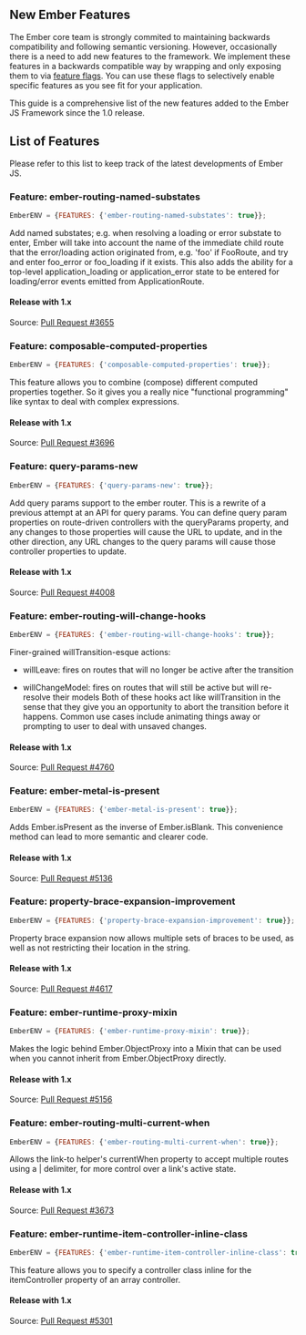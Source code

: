 ## New Ember Features

The Ember core team is strongly commited to maintaining backwards compatibility and following semantic versioning. However, occasionally there is a need to add new features to the framework. We implement these features in a backwards compatible way by wrapping and only exposing them to via [feature flags](/guides/configuring-ember/feature-flags/).
You can use these flags to selectively enable specific features as you see fit for your application.

This guide is a comprehensive list of the new features added to the Ember JS Framework since the 1.0 release. 

## List of Features

Please refer to this list to keep track of the latest developments of Ember JS.

### Feature: ember-routing-named-substates

```javascript
EmberENV = {FEATURES: {'ember-routing-named-substates': true}};
```

Add named substates; e.g. when resolving a loading or error substate to enter, Ember will take into account the name of the immediate child route that the error/loading action originated from, e.g. 'foo' if FooRoute, and try and enter foo_error or foo_loading if it exists. This also adds the ability for a top-level application_loading or application_error state to be entered for loading/error events emitted from ApplicationRoute.

#### Release with 1.x

Source: [Pull Request #3655](https://github.com/emberjs/ember.js/pull/3655)


### Feature: composable-computed-properties

```javascript
EmberENV = {FEATURES: {'composable-computed-properties': true}};
```

This feature allows you to combine (compose) different computed properties together. So it gives you a really nice "functional programming" like syntax to deal with complex expressions.

#### Release with 1.x
Source: [Pull Request #3696](https://github.com/emberjs/ember.js/pull/3696)

### Feature: query-params-new

```javascript
EmberENV = {FEATURES: {'query-params-new': true}};
```

Add query params support to the ember router. This is a rewrite of a previous attempt at an API for query params. You can define query param properties on route-driven controllers with the queryParams property, and any changes to those properties will cause the URL to update, and in the other direction, any URL changes to the query params will cause those controller properties to update.

#### Release with 1.x
Source: [Pull Request #4008](https://github.com/emberjs/ember.js/pull/4008)

### Feature: ember-routing-will-change-hooks

```javascript
EmberENV = {FEATURES: {'ember-routing-will-change-hooks': true}};
```

Finer-grained willTransition-esque actions:

- willLeave: fires on routes that will no longer be active after the transition

- willChangeModel: fires on routes that will still be active but will re-resolve their models
Both of these hooks act like willTransition in the sense that they give you an opportunity to abort the transition before it happens. Common use cases include animating things away or prompting to user to deal with unsaved changes.

#### Release with 1.x
Source: [Pull Request #4760](https://github.com/emberjs/ember.js/pull/4760)

### Feature: ember-metal-is-present

```javascript
EmberENV = {FEATURES: {'ember-metal-is-present': true}};
```

Adds Ember.isPresent as the inverse of Ember.isBlank. This convenience method can lead to more semantic and clearer code.

#### Release with 1.x
Source: [Pull Request #5136](https://github.com/emberjs/ember.js/pull/5136)

### Feature: property-brace-expansion-improvement

```javascript
EmberENV = {FEATURES: {'property-brace-expansion-improvement': true}};
```

Property brace expansion now allows multiple sets of braces to be used, as well as not restricting their location in the string.

#### Release with 1.x
Source: [Pull Request #4617](https://github.com/emberjs/ember.js/pull/4617)

### Feature: ember-runtime-proxy-mixin

```javascript
EmberENV = {FEATURES: {'ember-runtime-proxy-mixin': true}};
```

Makes the logic behind Ember.ObjectProxy into a Mixin that can be used when you cannot inherit from Ember.ObjectProxy directly.

#### Release with 1.x
Source: [Pull Request #5156](https://github.com/emberjs/ember.js/pull/5156)

### Feature: ember-routing-multi-current-when

```javascript
EmberENV = {FEATURES: {'ember-routing-multi-current-when': true}};
```

Allows the link-to helper's currentWhen property to accept multiple routes using a | delimiter, for more control over a link's active state.

#### Release with 1.x
Source: [Pull Request #3673](https://github.com/emberjs/ember.js/pull/3673)

### Feature: ember-runtime-item-controller-inline-class

```javascript
EmberENV = {FEATURES: {'ember-runtime-item-controller-inline-class': true}};
```

This feature allows you to specify a controller class inline for the itemController property of an array controller.

#### Release with 1.x
Source: [Pull Request #5301](https://github.com/emberjs/ember.js/pull/5301)
